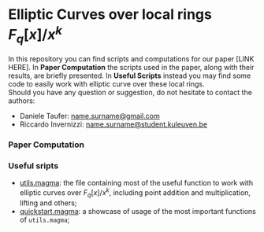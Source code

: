# Elliptic Curves over local rings $F_q[x]/x^k$

In this repository you can find scripts and computations for our paper [LINK HERE]. In **Paper Computation** the scripts used in the paper, along with their results, are briefly presented. In **Useful Scripts** instead you may find some code to easily work with elliptic curve over these local rings.   
Should you have any question or suggestion, do not hesitate to contact the authors:
- Daniele Taufer: name.surname@gmail.com
- Riccardo Invernizzi: name.surname@student.kuleuven.be

### Paper Computation


### Useful sripts

- [utils.magma](utils.magma): the file containing most of the useful function to work with elliptic curves over $F_q[x]/x^k$, including point addition and multiplication, lifting and others;
- [quickstart.magma](https://github.com/r98inver/ec-local-rings/blob/main/quickstart.magma): a showcase of usage of the most important functions of `utils.magma`;
